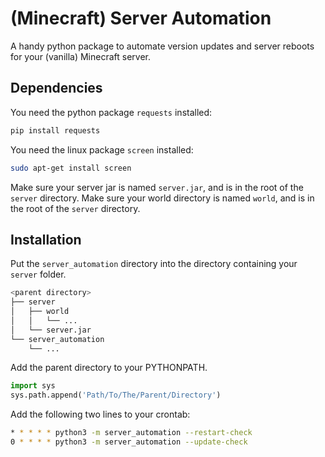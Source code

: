 # (Minecraft) Server Automation

A handy python package to automate version updates and server reboots for your (vanilla) Minecraft server.

## Dependencies
You need the python package `requests` installed:
```bash
pip install requests
```

You need the linux package `screen` installed:
```bash
sudo apt-get install screen
```

Make sure your server jar is named `server.jar`, and is in the root of the `server` directory.
Make sure your world directory is named `world`, and is in the root of the `server` directory.

## Installation
Put the `server_automation` directory into the directory containing your `server` folder.

```bash
<parent directory>
├── server
│   ├── world
│   │   └── ...
│   └── server.jar
└── server_automation
    └── ...
```

Add the parent directory to your PYTHONPATH.
```python
import sys
sys.path.append('Path/To/The/Parent/Directory')
```

Add the following two lines to your crontab:

```bash
* * * * * python3 -m server_automation --restart-check
0 * * * * python3 -m server_automation --update-check
```
